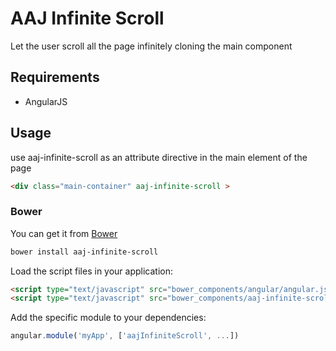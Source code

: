 # AAJ Infinite Scroll

Let the user scroll all the page infinitely cloning the main component

## Requirements

- AngularJS

## Usage
use aaj-infinite-scroll as an attribute directive in the main element of the page

```html
<div class="main-container" aaj-infinite-scroll >
```

### Bower

You can get it from [Bower](http://bower.io/)

```sh
bower install aaj-infinite-scroll
```

Load the script files in your application:

```html
<script type="text/javascript" src="bower_components/angular/angular.js"></script>
<script type="text/javascript" src="bower_components/aaj-infinite-scroll/src/aaj-infinite-scroll.min.js"></script>
```

Add the specific module to your dependencies:

```javascript
angular.module('myApp', ['aajInfiniteScroll', ...])
```
